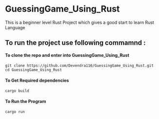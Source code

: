 # GuessingGame_Using_Rust

This is a beginner level Rust Project which gives a good start to learn Rust Language

## To run the project use following commamnd :

#### To clone the repo and enter into GuessingGame_Using_Rust
```
git clone https://github.com/Devendra116/GuessingGame_Using_Rust.git
cd GuessingGame_Using_Rust
```
#### To Get Required dependencies
```
cargo build
```
#### To Run the Program 
```
cargo run
```

